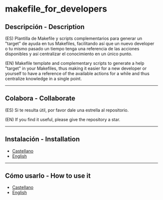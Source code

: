 # makefile_for_developers

## Descripción - Description
(ES) Plantilla de Makefile y scripts complementarios para generar un "target" de ayuda en tus Makefiles, facilitando así que un nuevo developer o tu mismo pasado un tiempo tenga una referencia de las acciones disponibles y así centralizar el conocimiento en un único punto.

(EN) Makefile template and complementary scripts to generate a help "target" in your Makefiles, thus making it easier for a new developer or yourself to have a reference of the available actions for a while and thus centralize knowledge in a single point.

---
## Colabora - Collaborate
(ES) Si te resulta útil, por favor dale una estrella al repositorio.

(EN) If you find it useful, please give the repository a star.

---
## Instalación - Installation
- [Castellano](INSTALL_ES.md)
- [English](INSTALL_EN.md)

---
## Cómo usarlo - How to use it
- [Castellano](HOWTO_ES.md)
- [English](HOWTO_EN.md)

